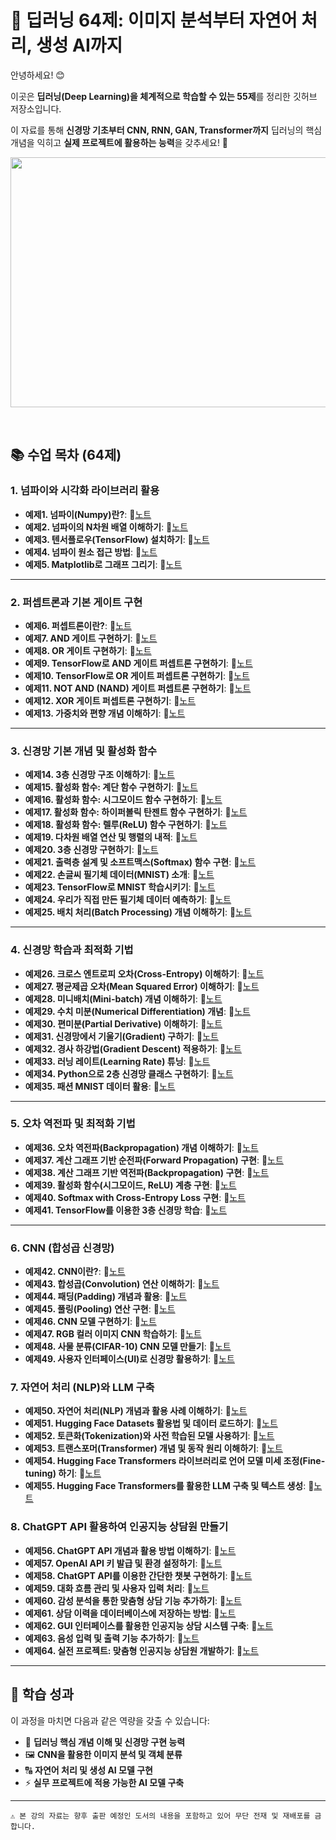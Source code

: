 # 🧠 딥러닝 64제: 이미지 분석부터 자연어 처리, 생성 AI까지

안녕하세요! 😊    

이곳은 **딥러닝(Deep Learning)을 체계적으로 학습할 수 있는 55제**를 정리한 깃허브 저장소입니다.    

이 자료를 통해 **신경망 기초부터 CNN, RNN, GAN, Transformer까지** 딥러닝의 핵심 개념을 익히고 **실제 프로젝트에 활용하는 능력**을 갖추세요! 🚀    


<img src="https://github.com/oracleyu01/deeplearning_55/blob/main/data/deeplearning2.png" width="600" height="400">

&nbsp;  

## 📚 수업 목차 (64제)

### **1. 넘파이와 시각화 라이브러리 활용**
- **예제1. 넘파이(Numpy)란?**: 📄[노트](#)  
- **예제2. 넘파이의 N차원 배열 이해하기**: 📄[노트](#)  
- **예제3. 텐서플로우(TensorFlow) 설치하기**: 📄[노트](#)  
- **예제4. 넘파이 원소 접근 방법**: 📄[노트](#)  
- **예제5. Matplotlib로 그래프 그리기**: 📄[노트](#)  

---

### **2. 퍼셉트론과 기본 게이트 구현**
- **예제6. 퍼셉트론이란?**: 📄[노트](#)  
- **예제7. AND 게이트 구현하기**: 📄[노트](#)  
- **예제8. OR 게이트 구현하기**: 📄[노트](#)  
- **예제9. TensorFlow로 AND 게이트 퍼셉트론 구현하기**: 📄[노트](#)  
- **예제10. TensorFlow로 OR 게이트 퍼셉트론 구현하기**: 📄[노트](#)  
- **예제11. NOT AND (NAND) 게이트 퍼셉트론 구현하기**: 📄[노트](#)  
- **예제12. XOR 게이트 퍼셉트론 구현하기**: 📄[노트](#)  
- **예제13. 가중치와 편향 개념 이해하기**: 📄[노트](#)  

---

### **3. 신경망 기본 개념 및 활성화 함수**
- **예제14. 3층 신경망 구조 이해하기**: 📄[노트](#)  
- **예제15. 활성화 함수: 계단 함수 구현하기**: 📄[노트](#)  
- **예제16. 활성화 함수: 시그모이드 함수 구현하기**: 📄[노트](#)  
- **예제17. 활성화 함수: 하이퍼볼릭 탄젠트 함수 구현하기**: 📄[노트](#)  
- **예제18. 활성화 함수: 렐루(ReLU) 함수 구현하기**: 📄[노트](#)  
- **예제19. 다차원 배열 연산 및 행렬의 내적**: 📄[노트](#)  
- **예제20. 3층 신경망 구현하기**: 📄[노트](#)  
- **예제21. 출력층 설계 및 소프트맥스(Softmax) 함수 구현**: 📄[노트](#)  
- **예제22. 손글씨 필기체 데이터(MNIST) 소개**: 📄[노트](#)  
- **예제23. TensorFlow로 MNIST 학습시키기**: 📄[노트](#)  
- **예제24. 우리가 직접 만든 필기체 데이터 예측하기**: 📄[노트](#)  
- **예제25. 배치 처리(Batch Processing) 개념 이해하기**: 📄[노트](#)  

---

### **4. 신경망 학습과 최적화 기법**
- **예제26. 크로스 엔트로피 오차(Cross-Entropy) 이해하기**: 📄[노트](#)  
- **예제27. 평균제곱 오차(Mean Squared Error) 이해하기**: 📄[노트](#)  
- **예제28. 미니배치(Mini-batch) 개념 이해하기**: 📄[노트](#)  
- **예제29. 수치 미분(Numerical Differentiation) 개념**: 📄[노트](#)  
- **예제30. 편미분(Partial Derivative) 이해하기**: 📄[노트](#)  
- **예제31. 신경망에서 기울기(Gradient) 구하기**: 📄[노트](#)  
- **예제32. 경사 하강법(Gradient Descent) 적용하기**: 📄[노트](#)  
- **예제33. 러닝 레이트(Learning Rate) 튜닝**: 📄[노트](#)  
- **예제34. Python으로 2층 신경망 클래스 구현하기**: 📄[노트](#)  
- **예제35. 패션 MNIST 데이터 활용**: 📄[노트](#)  

---

### **5. 오차 역전파 및 최적화 기법**
- **예제36. 오차 역전파(Backpropagation) 개념 이해하기**: 📄[노트](#)  
- **예제37. 계산 그래프 기반 순전파(Forward Propagation) 구현**: 📄[노트](#)  
- **예제38. 계산 그래프 기반 역전파(Backpropagation) 구현**: 📄[노트](#)  
- **예제39. 활성화 함수(시그모이드, ReLU) 계층 구현**: 📄[노트](#)  
- **예제40. Softmax with Cross-Entropy Loss 구현**: 📄[노트](#)  
- **예제41. TensorFlow를 이용한 3층 신경망 학습**: 📄[노트](#)  

---

### **6. CNN (합성곱 신경망)**
- **예제42. CNN이란?**: 📄[노트](#)  
- **예제43. 합성곱(Convolution) 연산 이해하기**: 📄[노트](#)  
- **예제44. 패딩(Padding) 개념과 활용**: 📄[노트](#)  
- **예제45. 풀링(Pooling) 연산 구현**: 📄[노트](#)  
- **예제46. CNN 모델 구현하기**: 📄[노트](#)  
- **예제47. RGB 컬러 이미지 CNN 학습하기**: 📄[노트](#)  
- **예제48. 사물 분류(CIFAR-10) CNN 모델 만들기**: 📄[노트](#)  
- **예제49. 사용자 인터페이스(UI)로 신경망 활용하기**: 📄[노트](#)  


### **7. 자연어 처리 (NLP)와 LLM 구축**
- **예제50. 자연어 처리(NLP) 개념과 활용 사례 이해하기**: 📄[노트](#)  
- **예제51. Hugging Face Datasets 활용법 및 데이터 로드하기**: 📄[노트](#)  
- **예제52. 토큰화(Tokenization)와 사전 학습된 모델 사용하기**: 📄[노트](#)  
- **예제53. 트랜스포머(Transformer) 개념 및 동작 원리 이해하기**: 📄[노트](#)  
- **예제54. Hugging Face Transformers 라이브러리로 언어 모델 미세 조정(Fine-tuning) 하기**: 📄[노트](#)  
- **예제55. Hugging Face Transformers를 활용한 LLM 구축 및 텍스트 생성**: 📄[노트](#)  

### **8. ChatGPT API 활용하여 인공지능 상담원 만들기**
- **예제56. ChatGPT API 개념과 활용 방법 이해하기**: 📄[노트](#)  
- **예제57. OpenAI API 키 발급 및 환경 설정하기**: 📄[노트](#)  
- **예제58. ChatGPT API를 이용한 간단한 챗봇 구현하기**: 📄[노트](#)  
- **예제59. 대화 흐름 관리 및 사용자 입력 처리**: 📄[노트](#)  
- **예제60. 감성 분석을 통한 맞춤형 상담 기능 추가하기**: 📄[노트](#)  
- **예제61. 상담 이력을 데이터베이스에 저장하는 방법**: 📄[노트](#)  
- **예제62. GUI 인터페이스를 활용한 인공지능 상담 시스템 구축**: 📄[노트](#)  
- **예제63. 음성 입력 및 출력 기능 추가하기**: 📄[노트](#)  
- **예제64. 실전 프로젝트: 맞춤형 인공지능 상담원 개발하기**: 📄[노트](#)  


---

## 🎯 학습 성과
이 과정을 마치면 다음과 같은 역량을 갖출 수 있습니다:

- 🤖 **딥러닝 핵심 개념 이해 및 신경망 구현 능력**
- 🖼️ **CNN을 활용한 이미지 분석 및 객체 분류**
- 🔠 **자연어 처리 및 생성 AI 모델 구현**
- ⚡ **실무 프로젝트에 적용 가능한 AI 모델 구축**

---

`⚠️ 본 강의 자료는 향후 출판 예정인 도서의 내용을 포함하고 있어 무단 전재 및 재배포를 금합니다.`
